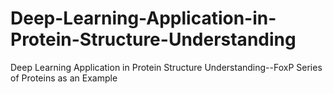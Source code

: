 # Deep-Learning-Application-in-Protein-Structure-Understanding
Deep Learning Application in Protein Structure Understanding--FoxP Series of Proteins as an Example
